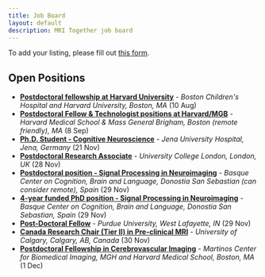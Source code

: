```yaml
--- 
title: Job Board
layout: default
description: MRI Together job board
--- 
```


<!-- # MRI Together Job board -->

To add your listing, please fill out [this form](https://forms.gle/3VR5hj6rkN6mc3tj6).


## Open Positions

- [**Postdoctoral fellowship at Harvard University**](/job_board_files/quin_job_Sila_Kurugol.pdf) - _Boston Children's Hospital and Harvard University, Boston, MA_ (10 Aug)
- [**Postdoctoral Fellow & Technologist positions at Harvard/MGB**](/job_board_files/HMS_MGH_Tatiana_Sitnikova.tiff) - _Harvard Medical School & Mass General Brigham, Boston (remote friendly), MA_ (8 Sep)
- [**Ph.D. Student - Cognitive Neuroscience**](/job_board_files/Adriana_Lucia_Ruiz_Rizzo.pdf) - _Jena University Hospital, Jena, Germany_ (21 Nov)
- [**Postdoctoral Research Associate**](/job_board_files/UCLCMI_heather_fitzke.pdf) - _University College London, London, UK_ (28 Nov)
- [**Postdoctoral position - Signal Processing in Neuroimaging**](/job_board_files/Postdoc_SPINgroup_2023_cesar_caballero.pdf) - _Basque Center on Cognition, Brain and Language, Donostia San Sebastian (can consider remote), Spain_ (29 Nov)
- [**4-year funded PhD position - Signal Processing in Neuroimaging**](/job_board_files/phd_SPINgroup_2023.pdf) - _Basque Center on Cognition, Brain and Language, Donostia San Sebastian, Spain_ (29 Nov)
- [**Post-Doctoral Fellow**](/job_board_files/Job_description_uzay_emir.pdf) - _Purdue University, West Lafayette, IN_ (29 Nov)
- [**Canada Research Chair (Tier II) in Pre-clinical MRI**](/job_board_files/986_CRC_reclinical_MRI_mili_mathur.pdf) - _University of Calgary, Calgary, AB, Canada_ (30 Nov)
- [**Postdoctoral Fellowship in Cerebrovascular Imaging**](/job_board_files/Martinos_Postdoc_1Dec2022_meher_juttukonda.pdf) - _Martinos Center for Biomedical Imaging, MGH and Harvard Medical School, Boston, MA_ (1 Dec)
